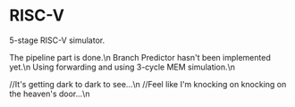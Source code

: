 # RISC-V
5-stage RISC-V simulator.

The pipeline part is done.\n
Branch Predictor hasn't been implemented yet.\n
Using forwarding and using 3-cycle MEM simulation.\n

//It's getting dark to dark to see...\n
//Feel like I'm knocking on knocking on the heaven's door...\n
